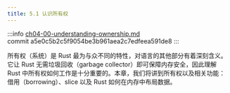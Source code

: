 ```yaml
---
title: 5.1 认识所有权
---
```


:::info
[ch04-00-understanding-ownership.md](https://github.com/rust-lang/book/blob/main/src/ch04-00-understanding-ownership.md)
<br>
commit a5e0c5b2c5f9054be3b961aea2c7edfeea591de8
:::

所有权（系统）是 Rust 最为与众不同的特性，对语言的其他部分有着深刻含义。它让 Rust 无需垃圾回收（garbage collector）即可保障内存安全，因此理解 Rust 中所有权如何工作是十分重要的。本章，我们将讲到所有权以及相关功能：借用（borrowing）、slice 以及 Rust 如何在内存中布局数据。
